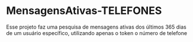 # MensagensAtivas-TELEFONES
Esse projeto faz uma pesquisa de mensagens ativas dos últimos 365 dias de um usuário específico, utilizando apenas o token o número de telefone
